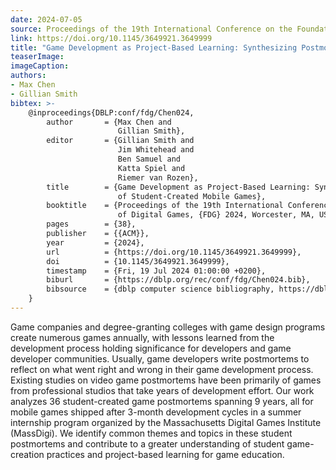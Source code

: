 ```yaml
---
date: 2024-07-05
source: Proceedings of the 19th International Conference on the Foundations of Digital Games
link: https://doi.org/10.1145/3649921.3649999
title: "Game Development as Project-Based Learning: Synthesizing Postmortems of Student-Created Mobile Games"
teaserImage: 
imageCaption: 
authors:
- Max Chen
- Gillian Smith
bibtex: >-
    @inproceedings{DBLP:conf/fdg/Chen024,
        author       = {Max Chen and
                        Gillian Smith},
        editor       = {Gillian Smith and
                        Jim Whitehead and
                        Ben Samuel and
                        Katta Spiel and
                        Riemer van Rozen},
        title        = {Game Development as Project-Based Learning: Synthesizing Postmortems
                        of Student-Created Mobile Games},
        booktitle    = {Proceedings of the 19th International Conference on the Foundations
                        of Digital Games, {FDG} 2024, Worcester, MA, USA, May 21-24, 2024},
        pages        = {38},
        publisher    = {{ACM}},
        year         = {2024},
        url          = {https://doi.org/10.1145/3649921.3649999},
        doi          = {10.1145/3649921.3649999},
        timestamp    = {Fri, 19 Jul 2024 01:00:00 +0200},
        biburl       = {https://dblp.org/rec/conf/fdg/Chen024.bib},
        bibsource    = {dblp computer science bibliography, https://dblp.org}
    }
---
```


Game companies and degree-granting colleges with game design programs create numerous games annually, with lessons learned from the development process holding significance for developers and game developer communities. Usually, game developers write postmortems to reflect on what went right and wrong in their game development process. Existing studies on video game postmortems have been primarily of games from professional studios that take years of development effort. Our work analyzes 36 student-created game postmortems spanning 9 years, all for mobile games shipped after 3-month development cycles in a summer internship program organized by the Massachusetts Digital Games Institute (MassDigi). We identify common themes and topics in these student postmortems and contribute to a greater understanding of student game-creation practices and project-based learning for game education.